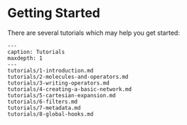 # Getting Started

There are several tutorials which may help you get started:

```{toctree}
---
caption: Tutorials
maxdepth: 1
---
tutorials/1-introduction.md
tutorials/2-molecules-and-operators.md
tutorials/3-writing-operators.md
tutorials/4-creating-a-basic-network.md
tutorials/5-cartesian-expansion.md
tutorials/6-filters.md
tutorials/7-metadata.md
tutorials/8-global-hooks.md
```
